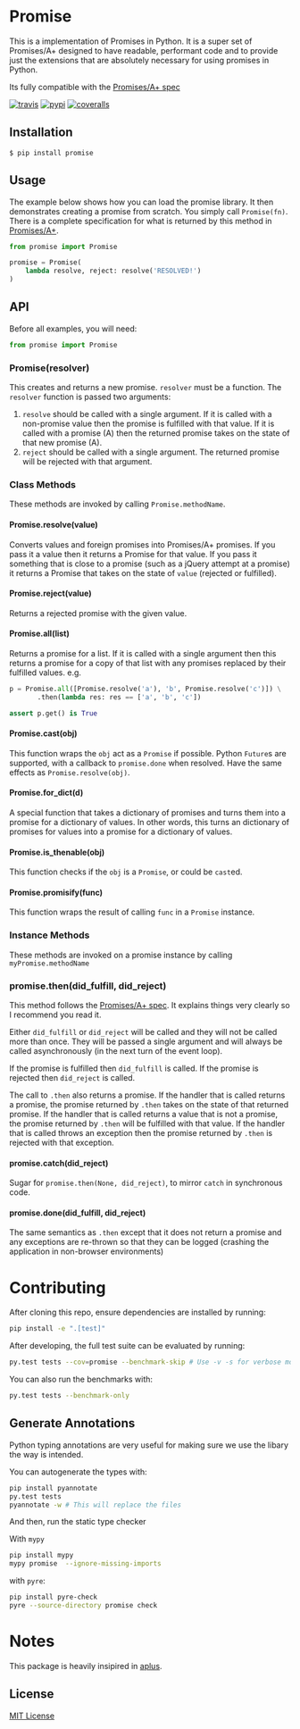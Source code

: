 # Promise

This is a implementation of Promises in Python.
It is a super set of Promises/A+ designed to have readable, performant code and to provide just the extensions that are absolutely necessary for using promises in Python.

Its fully compatible with the [Promises/A+ spec](http://promises-aplus.github.io/promises-spec/)

[![travis][travis-image]][travis-url]
[![pypi][pypi-image]][pypi-url]
[![coveralls][coveralls-image]][coveralls-url]

[travis-image]: https://img.shields.io/travis/syrusakbary/promise.svg?style=flat
[travis-url]: https://travis-ci.org/syrusakbary/promise
[pypi-image]: https://img.shields.io/pypi/v/promise.svg?style=flat
[pypi-url]: https://pypi.python.org/pypi/promise
[coveralls-image]: https://coveralls.io/repos/syrusakbary/promise/badge.svg?branch=master&service=github
[coveralls-url]: https://coveralls.io/github/syrusakbary/promise?branch=master

## Installation

    $ pip install promise

## Usage

The example below shows how you can load the promise library. It then demonstrates creating a promise from scratch. You simply call `Promise(fn)`. There is a complete specification for what is returned by this method in [Promises/A+](http://promises-aplus.github.com/promises-spec/).

```python
from promise import Promise

promise = Promise(
    lambda resolve, reject: resolve('RESOLVED!')
)
```

## API

Before all examples, you will need:

```python
from promise import Promise
```

### Promise(resolver)

This creates and returns a new promise. `resolver` must be a function. The `resolver` function is passed two arguments:

1.  `resolve` should be called with a single argument. If it is called with a non-promise value then the promise is fulfilled with that value. If it is called with a promise (A) then the returned promise takes on the state of that new promise (A).
2.  `reject` should be called with a single argument. The returned promise will be rejected with that argument.

### Class Methods

These methods are invoked by calling `Promise.methodName`.

#### Promise.resolve(value)

Converts values and foreign promises into Promises/A+ promises. If you pass it a value then it returns a Promise for that value. If you pass it something that is close to a promise (such as a jQuery attempt at a promise) it returns a Promise that takes on the state of `value` (rejected or fulfilled).

#### Promise.reject(value)

Returns a rejected promise with the given value.

#### Promise.all(list)

Returns a promise for a list. If it is called with a single argument then this returns a promise for a copy of that list with any promises replaced by their fulfilled values. e.g.

```python
p = Promise.all([Promise.resolve('a'), 'b', Promise.resolve('c')]) \
       .then(lambda res: res == ['a', 'b', 'c'])

assert p.get() is True
```

#### Promise.cast(obj)

This function wraps the `obj` act as a `Promise` if possible.
Python `Future`s are supported, with a callback to `promise.done` when resolved.
Have the same effects as `Promise.resolve(obj)`.

#### Promise.for_dict(d)

A special function that takes a dictionary of promises and turns them
into a promise for a dictionary of values. In other words, this turns
an dictionary of promises for values into a promise for a dictionary
of values.

#### Promise.is_thenable(obj)

This function checks if the `obj` is a `Promise`, or could be `cast`ed.

#### Promise.promisify(func)

This function wraps the result of calling `func` in a `Promise` instance.

### Instance Methods

These methods are invoked on a promise instance by calling `myPromise.methodName`

### promise.then(did_fulfill, did_reject)

This method follows the [Promises/A+ spec](http://promises-aplus.github.io/promises-spec/). It explains things very clearly so I recommend you read it.

Either `did_fulfill` or `did_reject` will be called and they will not be called more than once. They will be passed a single argument and will always be called asynchronously (in the next turn of the event loop).

If the promise is fulfilled then `did_fulfill` is called. If the promise is rejected then `did_reject` is called.

The call to `.then` also returns a promise. If the handler that is called returns a promise, the promise returned by `.then` takes on the state of that returned promise. If the handler that is called returns a value that is not a promise, the promise returned by `.then` will be fulfilled with that value. If the handler that is called throws an exception then the promise returned by `.then` is rejected with that exception.

#### promise.catch(did_reject)

Sugar for `promise.then(None, did_reject)`, to mirror `catch` in synchronous code.

#### promise.done(did_fulfill, did_reject)

The same semantics as `.then` except that it does not return a promise and any exceptions are re-thrown so that they can be logged (crashing the application in non-browser environments)

# Contributing

After cloning this repo, ensure dependencies are installed by running:

```sh
pip install -e ".[test]"
```

After developing, the full test suite can be evaluated by running:

```sh
py.test tests --cov=promise --benchmark-skip # Use -v -s for verbose mode
```

You can also run the benchmarks with:

```sh
py.test tests --benchmark-only
```

## Generate Annotations

Python typing annotations are very useful for making sure we use the libary the way is intended.

You can autogenerate the types with:

```sh
pip install pyannotate
py.test tests
pyannotate -w # This will replace the files
```

And then, run the static type checker

With `mypy`

```sh
pip install mypy
mypy promise  --ignore-missing-imports
```

with `pyre`:

```sh
pip install pyre-check
pyre --source-directory promise check
```

# Notes

This package is heavily insipired in [aplus](https://github.com/xogeny/aplus).

## License

[MIT License](https://github.com/syrusakbary/promise/blob/master/LICENSE)
